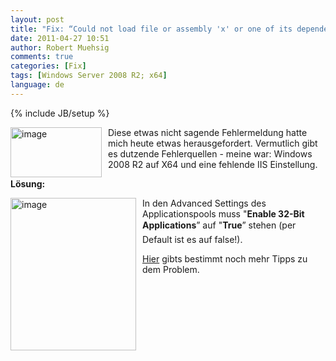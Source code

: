 ```yaml
---
layout: post
title: "Fix: “Could not load file or assembly 'x' or one of its dependencies. An attempt was made to load a program with an incorrect format.”"
date: 2011-04-27 10:51
author: Robert Muehsig
comments: true
categories: [Fix]
tags: [Windows Server 2008 R2; x64]
language: de
---
```

{% include JB/setup %}
<p><a href="{{BASE_PATH}}/assets/wp-images-de/image1258.png"><img style="border-bottom: 0px; border-left: 0px; margin: 0px 10px 0px 0px; display: inline; border-top: 0px; border-right: 0px" title="image" border="0" alt="image" align="left" src="{{BASE_PATH}}/assets/wp-images-de/image_thumb438.png" width="146" height="80" /></a> </p>  <p>Diese etwas nicht sagende Fehlermeldung hatte mich heute etwas herausgefordert. Vermutlich gibt es dutzende Fehlerquellen - meine war: Windows 2008 R2 auf X64 und eine fehlende IIS Einstellung.</p>  <p><strong>Lösung:</strong></p>  <p><a href="{{BASE_PATH}}/assets/wp-images-de/image1259.png"><img style="border-bottom: 0px; border-left: 0px; margin: 0px 10px 0px 0px; display: inline; border-top: 0px; border-right: 0px" title="image" border="0" alt="image" align="left" src="{{BASE_PATH}}/assets/wp-images-de/image_thumb439.png" width="201" height="244" /></a> </p>  <p>In den Advanced Settings des Applicationspools muss "<strong>Enable 32-Bit Applications</strong>” auf "<strong>True</strong>” stehen (per Default ist es auf false!).</p>  <p><a href="http://social.msdn.microsoft.com/Forums/en-US/wfprerelease/thread/db9616e8-07b4-4c6d-91f7-04edfc494988/">Hier</a> gibts bestimmt noch mehr Tipps zu dem Problem.</p>
